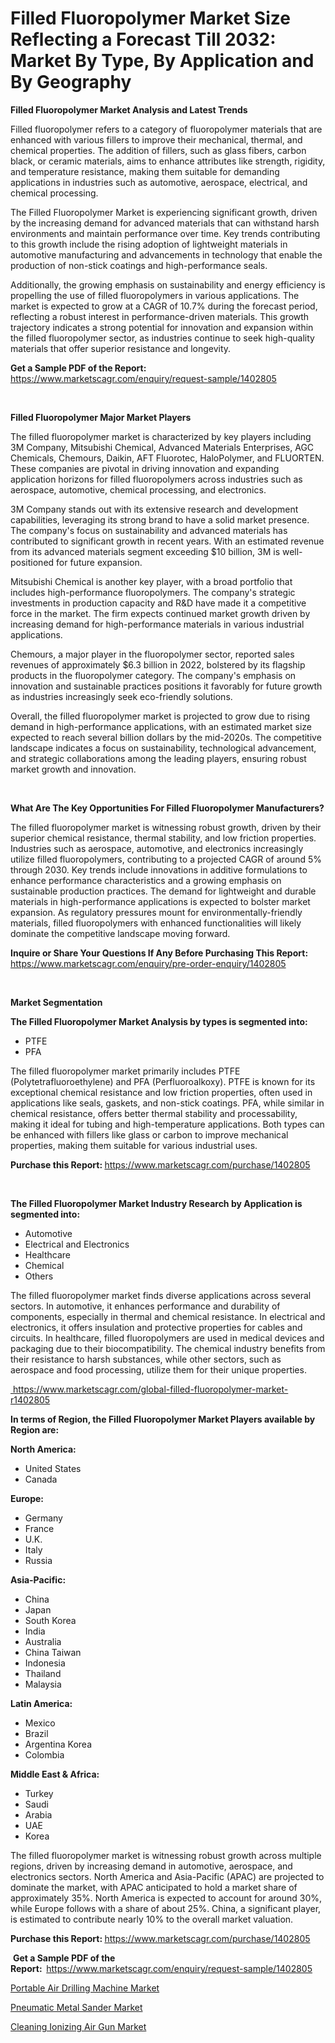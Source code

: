 <p><h1>Filled Fluoropolymer Market Size Reflecting a Forecast Till 2032: Market By Type, By Application and By Geography</h1></p><p><strong>Filled Fluoropolymer Market Analysis and Latest Trends</strong></p>
<p><p>Filled fluoropolymer refers to a category of fluoropolymer materials that are enhanced with various fillers to improve their mechanical, thermal, and chemical properties. The addition of fillers, such as glass fibers, carbon black, or ceramic materials, aims to enhance attributes like strength, rigidity, and temperature resistance, making them suitable for demanding applications in industries such as automotive, aerospace, electrical, and chemical processing.</p><p>The Filled Fluoropolymer Market is experiencing significant growth, driven by the increasing demand for advanced materials that can withstand harsh environments and maintain performance over time. Key trends contributing to this growth include the rising adoption of lightweight materials in automotive manufacturing and advancements in technology that enable the production of non-stick coatings and high-performance seals. </p><p>Additionally, the growing emphasis on sustainability and energy efficiency is propelling the use of filled fluoropolymers in various applications. The market is expected to grow at a CAGR of 10.7% during the forecast period, reflecting a robust interest in performance-driven materials. This growth trajectory indicates a strong potential for innovation and expansion within the filled fluoropolymer sector, as industries continue to seek high-quality materials that offer superior resistance and longevity.</p></p>
<p><strong>Get a Sample PDF of the Report:&nbsp;</strong> <a href="https://www.marketscagr.com/enquiry/request-sample/1402805?utm_campaign=1869&utm_medium=2&utm_source=Github&utm_content=ia&utm_term=28032025&utm_id=filled-fluoropolymer">https://www.marketscagr.com/enquiry/request-sample/1402805</a></p>
<p>&nbsp;</p>
<p><strong>Filled Fluoropolymer Major Market Players</strong></p>
<p><p>The filled fluoropolymer market is characterized by key players including 3M Company, Mitsubishi Chemical, Advanced Materials Enterprises, AGC Chemicals, Chemours, Daikin, AFT Fluorotec, HaloPolymer, and FLUORTEN. These companies are pivotal in driving innovation and expanding application horizons for filled fluoropolymers across industries such as aerospace, automotive, chemical processing, and electronics.</p><p>3M Company stands out with its extensive research and development capabilities, leveraging its strong brand to have a solid market presence. The company's focus on sustainability and advanced materials has contributed to significant growth in recent years. With an estimated revenue from its advanced materials segment exceeding $10 billion, 3M is well-positioned for future expansion.</p><p>Mitsubishi Chemical is another key player, with a broad portfolio that includes high-performance fluoropolymers. The company's strategic investments in production capacity and R&D have made it a competitive force in the market. The firm expects continued market growth driven by increasing demand for high-performance materials in various industrial applications.</p><p>Chemours, a major player in the fluoropolymer sector, reported sales revenues of approximately $6.3 billion in 2022, bolstered by its flagship products in the fluoropolymer category. The company's emphasis on innovation and sustainable practices positions it favorably for future growth as industries increasingly seek eco-friendly solutions.</p><p>Overall, the filled fluoropolymer market is projected to grow due to rising demand in high-performance applications, with an estimated market size expected to reach several billion dollars by the mid-2020s. The competitive landscape indicates a focus on sustainability, technological advancement, and strategic collaborations among the leading players, ensuring robust market growth and innovation.</p></p>
<p>&nbsp;</p>
<p><strong>What Are The Key Opportunities For Filled Fluoropolymer Manufacturers?</strong></p>
<p><p>The filled fluoropolymer market is witnessing robust growth, driven by their superior chemical resistance, thermal stability, and low friction properties. Industries such as aerospace, automotive, and electronics increasingly utilize filled fluoropolymers, contributing to a projected CAGR of around 5% through 2030. Key trends include innovations in additive formulations to enhance performance characteristics and a growing emphasis on sustainable production practices. The demand for lightweight and durable materials in high-performance applications is expected to bolster market expansion. As regulatory pressures mount for environmentally-friendly materials, filled fluoropolymers with enhanced functionalities will likely dominate the competitive landscape moving forward.</p></p>
<p><strong>Inquire or Share Your Questions If Any Before Purchasing This Report:</strong> <a href="https://www.marketscagr.com/enquiry/pre-order-enquiry/1402805?utm_campaign=1869&utm_medium=2&utm_source=Github&utm_content=ia&utm_term=28032025&utm_id=filled-fluoropolymer">https://www.marketscagr.com/enquiry/pre-order-enquiry/1402805</a></p>
<p>&nbsp;</p>
<p><strong>Market Segmentation</strong></p>
<p><strong>The Filled Fluoropolymer Market Analysis by types is segmented into:</strong></p>
<p><ul><li>PTFE</li><li>PFA</li></ul></p>
<p><p>The filled fluoropolymer market primarily includes PTFE (Polytetrafluoroethylene) and PFA (Perfluoroalkoxy). PTFE is known for its exceptional chemical resistance and low friction properties, often used in applications like seals, gaskets, and non-stick coatings. PFA, while similar in chemical resistance, offers better thermal stability and processability, making it ideal for tubing and high-temperature applications. Both types can be enhanced with fillers like glass or carbon to improve mechanical properties, making them suitable for various industrial uses.</p></p>
<p><strong>Purchase this Report:&nbsp;</strong><a href="https://www.marketscagr.com/purchase/1402805?utm_campaign=1869&utm_medium=2&utm_source=Github&utm_content=ia&utm_term=28032025&utm_id=filled-fluoropolymer">https://www.marketscagr.com/purchase/1402805</a></p>
<p>&nbsp;</p>
<p><strong>The Filled Fluoropolymer Market Industry Research by Application is segmented into:</strong></p>
<p><ul><li>Automotive</li><li>Electrical and Electronics</li><li>Healthcare</li><li>Chemical</li><li>Others</li></ul></p>
<p><p>The filled fluoropolymer market finds diverse applications across several sectors. In automotive, it enhances performance and durability of components, especially in thermal and chemical resistance. In electrical and electronics, it offers insulation and protective properties for cables and circuits. In healthcare, filled fluoropolymers are used in medical devices and packaging due to their biocompatibility. The chemical industry benefits from their resistance to harsh substances, while other sectors, such as aerospace and food processing, utilize them for their unique properties.</p></p>
<p><a href="https://www.marketscagr.com/global-filled-fluoropolymer-market-r1402805?utm_campaign=1869&utm_medium=2&utm_source=Github&utm_content=ia&utm_term=28032025&utm_id=filled-fluoropolymer">&nbsp;https://www.marketscagr.com/global-filled-fluoropolymer-market-r1402805</a></p>
<p><strong>In terms of Region, the Filled Fluoropolymer Market Players available by Region are:</strong></p>
<p>
    <p> <strong> North America: </strong>
        <ul>
            <li>United States</li>
            <li>Canada</li>
        </ul>
        </p> 
    <p> <strong> Europe: </strong>
        <ul>
            <li>Germany</li>
            <li>France</li>
            <li>U.K.</li>
            <li>Italy</li>
            <li>Russia</li>
        </ul>
        </p> 
    <p> <strong> Asia-Pacific: </strong>
        <ul>
            <li>China</li>
            <li>Japan</li>
            <li>South Korea</li>
            <li>India</li>
            <li>Australia</li>
            <li>China Taiwan</li>
            <li>Indonesia</li>
            <li>Thailand</li>
            <li>Malaysia</li>
        </ul>
        </p> 
    <p> <strong> Latin America: </strong>
        <ul>
            <li>Mexico</li>
            <li>Brazil</li>
            <li>Argentina Korea</li>
            <li>Colombia</li>
        </ul>
        </p> 
    <p> <strong> Middle East & Africa: </strong>
        <ul>
            <li>Turkey</li>
            <li>Saudi</li>
            <li>Arabia</li>
            <li>UAE</li>
            <li>Korea</li>
        </ul>
    </p>
    </p>
<p><p>The filled fluoropolymer market is witnessing robust growth across multiple regions, driven by increasing demand in automotive, aerospace, and electronics sectors. North America and Asia-Pacific (APAC) are projected to dominate the market, with APAC anticipated to hold a market share of approximately 35%. North America is expected to account for around 30%, while Europe follows with a share of about 25%. China, a significant player, is estimated to contribute nearly 10% to the overall market valuation.</p></p>
<p><strong>Purchase this Report: </strong><a href="https://www.marketscagr.com/purchase/1402805?utm_campaign=1869&utm_medium=2&utm_source=Github&utm_content=ia&utm_term=28032025&utm_id=filled-fluoropolymer">https://www.marketscagr.com/purchase/1402805</a></p>
<p>&nbsp;<strong>Get a Sample PDF of the Report:&nbsp;&nbsp;</strong><a href="https://www.marketscagr.com/enquiry/request-sample/1402805?utm_campaign=1869&utm_medium=2&utm_source=Github&utm_content=ia&utm_term=28032025&utm_id=filled-fluoropolymer">https://www.marketscagr.com/enquiry/request-sample/1402805</a></p>
<p><strong></strong></p>
<p><p><a href="https://github.com/CliffMedina6/Market-Research-Report-List-7/blob/main/portable-air-drilling-machine-market.md?utm_campaign=1869&utm_medium=2&utm_source=Github&utm_content=ia&utm_term=28032025&utm_id=filled-fluoropolymer">Portable Air Drilling Machine Market</a></p><p><a href="https://github.com/ekerswenzlb0/Market-Research-Report-List-1/blob/main/pneumatic-metal-sander-market.md?utm_campaign=1869&utm_medium=2&utm_source=Github&utm_content=ia&utm_term=28032025&utm_id=filled-fluoropolymer">Pneumatic Metal Sander Market</a></p><p><a href="https://github.com/provorikovar/Market-Research-Report-List-7/blob/main/cleaning-ionizing-air-gun-market.md?utm_campaign=1869&utm_medium=2&utm_source=Github&utm_content=ia&utm_term=28032025&utm_id=filled-fluoropolymer">Cleaning Ionizing Air Gun Market</a></p></p>